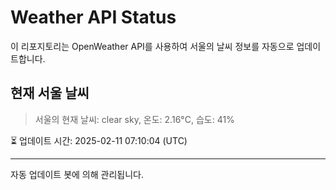 
# Weather API Status

이 리포지토리는 OpenWeather API를 사용하여 서울의 날씨 정보를 자동으로 업데이트합니다.

## 현재 서울 날씨
> 서울의 현재 날씨: clear sky, 온도: 2.16°C, 습도: 41%

⏳ 업데이트 시간: 2025-02-11 07:10:04 (UTC)

---
자동 업데이트 봇에 의해 관리됩니다.
